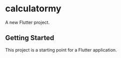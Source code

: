 # calculatormy

A new Flutter project.

## Getting Started

This project is a starting point for a Flutter application.


